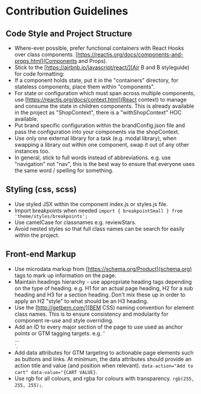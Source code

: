 # Contribution Guidelines

## Code Style and Project Structure

-   Where-ever possible, prefer functional containers with React Hooks over class components.
    [https://reactjs.org/docs/components-and-props.html](Components and Props).
-   Stick to the [https://airbnb.io/javascript/react/](Air B and B styleguide) for code formatting:
-   If a component holds state, put it in the "containers" directory, for stateless components, place them within "components".
-   For state or configuration which must span across multiple components, use [https://reactjs.org/docs/context.html](React context)
    to manage and consume the state in children components. This is already available in the project as "ShopContext",
    there is a "withShopContext" HOC available.
-   Put brand specific configuration within the brandConfig.json file and pass the configuration into your
    components via the shopContext.
-   Use only one external library for a task (e.g. modal library), when swapping a library out within one component, swap it out of any other instances too.
-   In general, stick to full words instead of abbreviations. e.g. use "navigation" not "nav", this is the best way to ensure
    that everyone uses the same word / spelling for something.

## Styling (css, scss)

-   Use styled JSX within the component index.js or styles.js file.
-   Import breakpoints when needed `import { breakpointSmall } from 'theme/styles/breakpoints';`
-   Use camelCase for classnames e.g. reviewStars.
-   Avoid nested styles so that full class names can be search for easily within the project.

## Front-end Markup

-   Use microdata markup from [https://schema.org/Product](schema.org) tags to mark up information on the page.
-   Maintain headings hierarchy - use appropriate heading tags depending on the type of heading.
    e.g. H1 for an actual page heading, H2 for a sub heading and H3 for a section heading. Don't mix
    these up in order to apply an H2 "style" to what should be an H3 heading.
-   Use the [http://getbem.com/](BEM CSS) naming convention for element class names. This is to ensure consistency and modularity
    for component re-use and style overriding.
-   Add an ID to every major section of the page to use used as anchor points or GTM tagging targets.
    e.g. '<section id="footer" className="footer">... </section>`.
-   Add data attributes for GTM targeting to actionable page elements such as buttons and links.
    At minimum, the data attributes should provide an action title and value (and position when relevant).
    `data-action="Add to cart" data-value="{CART VALUE}`.
-   Use rgb for all colours, and rgba for colours with transparency. `rgb(255, 255, 255);`.

